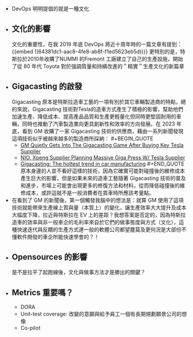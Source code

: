 - DevOps 明明提倡的就是一種文化
- ## 文化的影響
  文化的重要性，在我 2019 年底 DevOps 將近十周年時的一篇文章有提到：
  {{embed ((64381dc1-aac8-4fe8-ab8f-f1ed5623eb5d))}}
  更特別的是，特斯拉於2010年收購了NUMMI 的Fremont 工廠建立了自己的生產設施，開始了從 80 年代 Toyota 對於強調質量和持續改進的＂精實＂生產文化的新篇章
- ## Gigacasting 的啟發
  Gigacasting 原本是特斯拉造車工藝的一項有別於其它車輛製造商的特點，總的來說，Gigacasting 技術對Tesla的造車方式產生了積極的影響，幫助他們加速生產、降低成本、提高產品品質和生產更輕量化但同時更堅固耐用的車輛，同時也推動了汽車製造業向更具創新性和效率的方向發展。在 2023 年底，看到 GM 收購了一家 Gigacasting 技術的供應商，藉由一系列新聞發現這項技術似乎被越來越多的製造商所採納：
  #+BEGIN_QUOTE
  * [GM Quietly Gets Into The Gigacasting Game After Buying Key Tesla Supplier](https://insideevs.com/news/696594/gm-buys-tesla-gigacasting-partner-tei/)
  * [NIO, Xpeng Supplier Planning Massive Giga Press W/ Tesla Supplier](https://insideevs.com/news/563092/nio-xpeng-casting-machines-tesla/)
  * [Gigacasting: The hottest trend in car manufacturing](https://www.spglobal.com/mobility/en/research-analysis/gigacasting-the-hottest-trend-in-car-manufacturing.html)
  #+END_QUOTE
  原本身邊的人並不看好這樣的技術，因為它確實可能對碰撞後的維修成本產生巨大的影響，但是如果未來的造車工藝隨著 Gigacasting 技術的普及和進步，市場上可能會出現更多的修復方法和材料，從而降低碰撞後的維修成本，或許這就不是一般消費者在買車時所應該考量點。
- 在看到了 GM 的新聞後，第一個觸發我腦中的想法是：就算 GM 使用了這項技術就能帶來生產線上質與量（本質上）的變化，讓生產效率大大提升及成本大幅度下降，拉近與特斯拉在 EV 上的差距？我想答案是否定的，因為特斯拉造車的效率與非一般車企的毛利率來自於它們的做事態度與方式（文化），這種快速迭代與反饋的生產方式連一般的軟體公司都望塵莫及更何況是大部份不懂軟件開發的車企所能快速學會的？！
- ## Opensources 的影響
  是不是拉平了起跑線後，文化與做事方法才是勝出的關鍵？
- ## Metrics 重要嗎？
  * DORA
  * Unit-test coverage: 改變的意願與給予員工一個有長期規劃願景公司的想像
  * Co-pilot